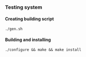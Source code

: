 ### Testing system
#### Creating building script
`./gen.sh`

#### Building and installing
`./configure && make && make install`
